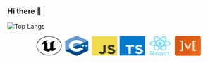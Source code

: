### Hi there 👋
![Top Langs](https://github-readme-stats.vercel.app/api/top-langs/?username=KraleOfRIVIA&layout=compact&theme=radical)
<div align="center">
  <img src="https://raw.githubusercontent.com/devicons/devicon/1119b9f84c0290e0f0b38982099a2bd027a48bf1/icons/unrealengine/unrealengine-original.svg" height="45" width="59" alt="unrealengine logo"  />
  <img src="https://raw.githubusercontent.com/devicons/devicon/1119b9f84c0290e0f0b38982099a2bd027a48bf1/icons/cplusplus/cplusplus-original.svg" height="45" width="59" alt="cpp logo"  />
   <img src="https://github.com/devicons/devicon/blob/master/icons/javascript/javascript-original.svg" height="45" width="59" alt="javascript logo"  />
  <img src="https://github.com/devicons/devicon/blob/master/icons/typescript/typescript-original.svg" height="45" width="59" alt="typescript logo"  />
  <img src="https://github.com/devicons/devicon/blob/master/icons/react/react-original-wordmark.svg" height="45" width="59" alt="react logo"  />
  <img src="https://github.com/devicons/devicon/blob/master/icons/mobx/mobx-original.svg" height="45" width="59" alt="mobx logo"  />
</div>
<!--
**KraleOfRIVIA/KraleOfRIVIA** is a ✨ _special_ ✨ repository because its `README.md` (this file) appears on your GitHub profile.

Here are some ideas to get you started:

- 🔭 I’m currently working on ...
- 🌱 I’m currently learning ...
- 👯 I’m looking to collaborate on ...
- 🤔 I’m looking for help with ...
- 💬 Ask me about ...
- 📫 How to reach me: ...
- 😄 Pronouns: ...
- ⚡ Fun fact: ...
-->
